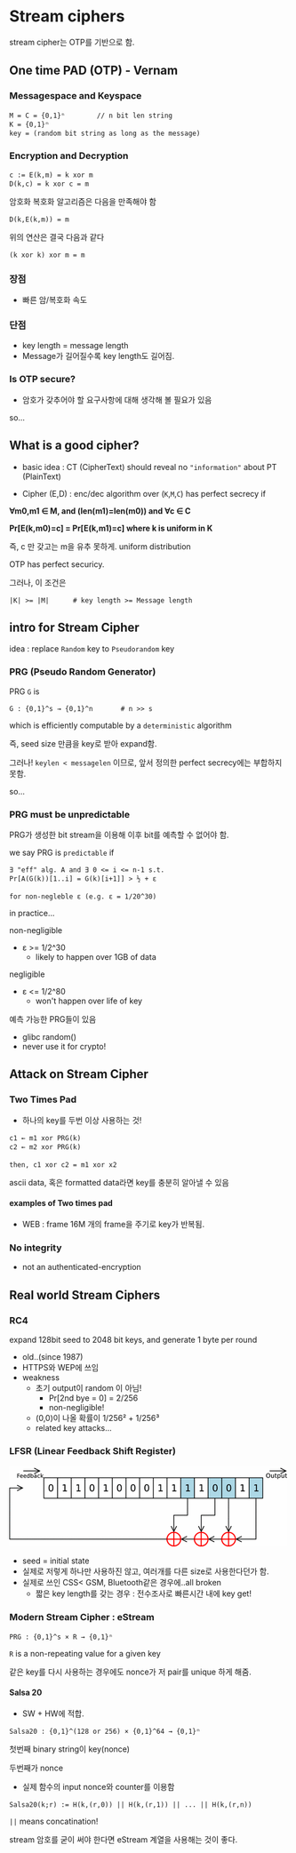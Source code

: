 # Stream ciphers

stream cipher는 OTP를 기반으로 함.

## One time PAD (OTP) - Vernam

### Messagespace and Keyspace
```
M = C = {0,1}ⁿ        // n bit len string
K = {0,1}ⁿ
key = (random bit string as long as the message)
```

### Encryption and Decryption

```
c := E(k,m) = k xor m
D(k,c) = k xor c = m
```

암호화 복호화 알고리즘은 다음을 만족해야 함
```
D(k,E(k,m)) = m
```
위의 연산은 결국 다음과 같다
```
(k xor k) xor m = m
```

### 장점

- 빠른 암/복호화 속도

### 단점

- key length = message length
- Message가 길어질수록 key length도 길어짐.

### Is OTP secure?

- 암호가 갖추어야 할 요구사항에 대해 생각해 볼 필요가 있음

so...
## What is a good cipher?

- basic idea : CT (CipherText) should reveal no `"information"` about PT (PlainText)

- Cipher (E,D) : enc/dec algorithm over (`K`,`M`,`C`) has perfect secrecy if

<strong>
∀m0,m1 ∈ M, and (len(m1)=len(m0)) and ∀c ∈ C

Pr[E(k,m0)=c] = Pr[E(k,m1)=c] where k is uniform in K
</strong>

즉, c 만 갖고는 m을 유추 못하게. uniform distribution

OTP has perfect securicy.

그러나, 이 조건은 
```
|K| >= |M|      # key length >= Message length
```

## intro for Stream Cipher

idea : replace `Random` key to `Pseudorandom` key

### PRG (Pseudo Random Generator)

PRG `G` is
```
G : {0,1}^s → {0,1}^n       # n >> s
```
which is efficiently computable by a `deterministic` algorithm

즉, seed size 만큼을 key로 받아 expand함.

그러나! `keylen < messagelen` 이므로, 앞서 정의한 perfect secrecy에는 부합하지 못함.

so...

### PRG must be unpredictable

PRG가 생성한 bit stream을 이용해 이후 bit를 예측할 수 없어야 함.

we say PRG is `predictable` if 
```
∃ "eff" alg. A and ∃ 0 <= i <= n-1 s.t.
Pr[A(G(k))[1..i] = G(k)[i+1]] > ½ + ε

for non-negleble ε (e.g. ε = 1/20^30)
```

in practice...

non-negligible
- ε >= 1/2^30
    - likely to happen over 1GB of data

negligible
- ε <= 1/2^80
    - won't happen over life of key

예측 가능한 PRG들이 있음
- glibc random() 
- never use it for crypto!

## Attack on Stream Cipher

### Two Times Pad

- 하나의 key를 두번 이상 사용하는 것!

```
c1 ← m1 xor PRG(k)
c2 ← m2 xor PRG(k)

then, c1 xor c2 = m1 xor x2
```

ascii data, 혹은 formatted data라면 key를 충분히 알아낼 수 있음

#### examples of Two times pad
- WEB : frame 16M 개의 frame을 주기로 key가 반복됨. 

### No integrity
- not an authenticated-encryption

## Real world Stream Ciphers

### RC4 

expand 128bit seed to 2048 bit keys, and generate 1 byte per round

- old..(since 1987)
- HTTPS와 WEP에 쓰임
- weakness
    - 초기 output이 random 이 아님!
        - Pr[2nd bye = 0] = 2/256
        - non-negligible!
    - (0,0)이 나올 확률이 1/256² + 1/256³
    - related key attacks...

### LFSR (Linear Feedback Shift Register)

![lfsr](../img/lfsr.bmp)

- seed = initial state
- 실제로 저렇게 하나만 사용하진 않고, 여러개를 다른 size로 사용한다던가 함.
- 실제로 쓰인 CSS< GSM, Bluetooth같은 경우에..all broken
    - 짧은 key length를 갖는 경우 : 전수조사로 빠른시간 내에 key get!

### Modern Stream Cipher : eStream
```
PRG : {0,1}^s × R → {0,1}ⁿ
```
`R` is a non-repeating value for a given key

같은 key를 다시 사용하는 경우에도 nonce가 저 pair를 unique 하게 해줌.

#### Salsa 20

- SW + HW에 적합.

```
Salsa20 : {0,1}^(128 or 256) × {0,1}^64 → {0,1}ⁿ
```

첫번째 binary string이 key(nonce)

두번째가 nonce
- 실제 함수의 input nonce와 counter를 이용함

```
Salsa20(k;r) := H(k,(r,0)) || H(k,(r,1)) || ... || H(k,(r,n))
```

`||` means concatination!

stream 암호를 굳이 써야 한다면 eStream 계열을 사용해는 것이 좋다.

